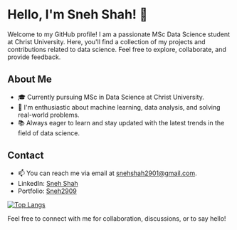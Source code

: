 # Hello, I'm Sneh Shah! 👋

Welcome to my GitHub profile! I am a passionate MSc Data Science student at Christ University. Here, you'll find a collection of my projects and contributions related to data science. Feel free to explore, collaborate, and provide feedback.

## About Me

- 🎓 Currently pursuing MSc in Data Science at Christ University.
- 🌱 I'm enthusiastic about machine learning, data analysis, and solving real-world problems.
- 📚 Always eager to learn and stay updated with the latest trends in the field of data science.


## Contact

- 📫 You can reach me via email at snehshah2901@gmail.com.
- LinkedIn: [Sneh Shah](https://www.linkedin.com/in/sneh-shah29/)
- Portfolio: [Sneh2909](https://sneh2909.github.io/Portfolio/)

[![Top Langs](https://github-readme-stats.vercel.app/api/top-langs/?username=sneh909)](https://github.com/anuraghazra/github-readme-stats)


Feel free to connect with me for collaboration, discussions, or to say hello!

